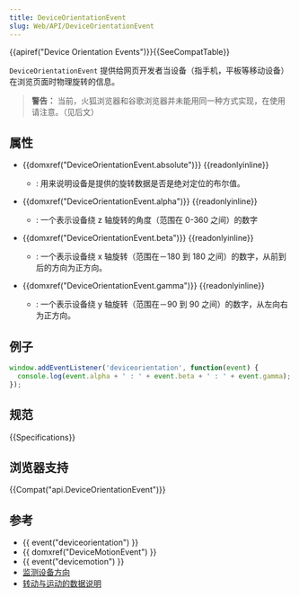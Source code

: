 ```yaml
---
title: DeviceOrientationEvent
slug: Web/API/DeviceOrientationEvent
---
```

{{apiref("Device Orientation Events")}}{{SeeCompatTable}}

`DeviceOrientationEvent` 提供给网页开发者当设备（指手机，平板等移动设备）在浏览页面时物理旋转的信息。

> **警告：** 当前，火狐浏览器和谷歌浏览器并未能用同一种方式实现，在使用请注意。（见后文）

## 属性

- {{domxref("DeviceOrientationEvent.absolute")}} {{readonlyinline}}
  - : 用来说明设备是提供的旋转数据是否是绝对定位的布尔值。
- {{domxref("DeviceOrientationEvent.alpha")}} {{readonlyinline}}
  - : 一个表示设备绕 z 轴旋转的角度（范围在 0-360 之间）的数字
- {{domxref("DeviceOrientationEvent.beta")}} {{readonlyinline}}

  - : 一个表示设备绕 x 轴旋转（范围在－180 到 180 之间）的数字，从前到后的方向为正方向。

- {{domxref("DeviceOrientationEvent.gamma")}} {{readonlyinline}}
  - : 一个表示设备绕 y 轴旋转（范围在－90 到 90 之间）的数字，从左向右为正方向。

## 例子

```js
window.addEventListener('deviceorientation', function(event) {
  console.log(event.alpha + ' : ' + event.beta + ' : ' + event.gamma);
});
```

## 规范

{{Specifications}}

## 浏览器支持

{{Compat("api.DeviceOrientationEvent")}}

## 参考

- {{ event("deviceorientation") }}
- {{ domxref("DeviceMotionEvent") }}
- {{ event("devicemotion") }}
- [监测设备方向](/zh-CN/docs/WebAPI/Detecting_device_orientation)
- [转动与运动的数据说明](/zh-CN/DOM/Orientation_and_motion_data_explained)

